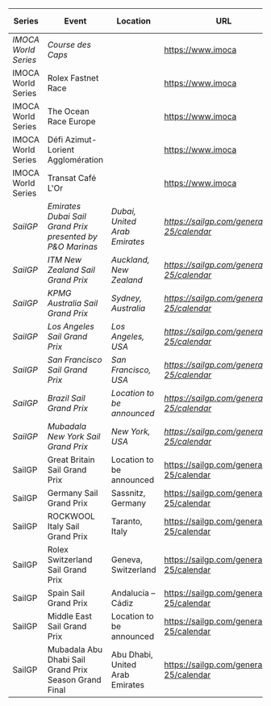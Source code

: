 | Series | Event | Location | URL | Start Date | End Date |
|---|---|---|---|---|---|
| *IMOCA World Series* | *Course des Caps* |  | https://www.imoca | *2025-06* | *2025-06* |
| IMOCA World Series | Rolex Fastnet Race |  | https://www.imoca | 2025-07-26 | 2025-07-26 |
| IMOCA World Series | The Ocean Race Europe |  | https://www.imoca | 2025-08 | 2025-08 |
| IMOCA World Series | Défi Azimut-Lorient Agglomération |  | https://www.imoca | 2025-09-16 | 2025-09-16 |
| IMOCA World Series | Transat Café L'Or |  | https://www.imoca | 2025-10-26 | 2025-10-26 |
| *SailGP* | *Emirates Dubai Sail Grand Prix presented by P&O Marinas* | *Dubai, United Arab Emirates* | *https://sailgp.com/general/24-25/calendar* | *2024-11-23* | *2024-11-24* |
| *SailGP* | *ITM New Zealand Sail Grand Prix* | *Auckland, New Zealand* | *https://sailgp.com/general/24-25/calendar* | *2025-01-18* | *2025-01-19* |
| *SailGP* | *KPMG Australia Sail Grand Prix* | *Sydney, Australia* | *https://sailgp.com/general/24-25/calendar* | *2025-02-08* | *2025-02-09* |
| *SailGP* | *Los Angeles Sail Grand Prix* | *Los Angeles, USA* | *https://sailgp.com/general/24-25/calendar* | *2025-03-15* | *2025-03-16* |
| *SailGP* | *San Francisco Sail Grand Prix* | *San Francisco, USA* | *https://sailgp.com/general/24-25/calendar* | *2025-03-22* | *2025-03-23* |
| *SailGP* | *Brazil Sail Grand Prix* | *Location to be announced* | *https://sailgp.com/general/24-25/calendar* | *2025-05-03* | *2025-05-04* |
| *SailGP* | *Mubadala New York Sail Grand Prix* | *New York, USA* | *https://sailgp.com/general/24-25/calendar* | *2025-06-07* | *2025-06-08* |
| SailGP | Great Britain Sail Grand Prix | Location to be announced | https://sailgp.com/general/24-25/calendar | 2025-07-19 | 2025-07-20 |
| SailGP | Germany Sail Grand Prix | Sassnitz, Germany | https://sailgp.com/general/24-25/calendar | 2025-08-16 | 2025-08-17 |
| SailGP | ROCKWOOL Italy Sail Grand Prix | Taranto, Italy | https://sailgp.com/general/24-25/calendar | 2025-09-06 | 2025-09-07 |
| SailGP | Rolex Switzerland Sail Grand Prix | Geneva, Switzerland | https://sailgp.com/general/24-25/calendar | 2025-09-20 | 2025-09-21 |
| SailGP | Spain Sail Grand Prix | Andalucía – Cádiz | https://sailgp.com/general/24-25/calendar | 2025-10-04 | 2025-10-05 |
| SailGP | Middle East Sail Grand Prix | Location to be announced | https://sailgp.com/general/24-25/calendar | 2025-11-07 | 2025-11-08 |
| SailGP | Mubadala Abu Dhabi Sail Grand Prix Season Grand Final | Abu Dhabi, United Arab Emirates | https://sailgp.com/general/24-25/calendar | 2025-11-29 | 2025-11-30 |